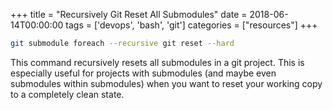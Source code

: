 +++
title = "Recursively Git Reset All Submodules"
date = 2018-06-14T00:00:00
tags = ['devops', 'bash', 'git']
categories = ["resources"]
+++


```bash
git submodule foreach --recursive git reset --hard
```

This command recursively resets all submodules in a git project.
This is especially useful for projects with submodules (and maybe even submodules within submodules) when you want to reset your working copy to a completely clean state.
